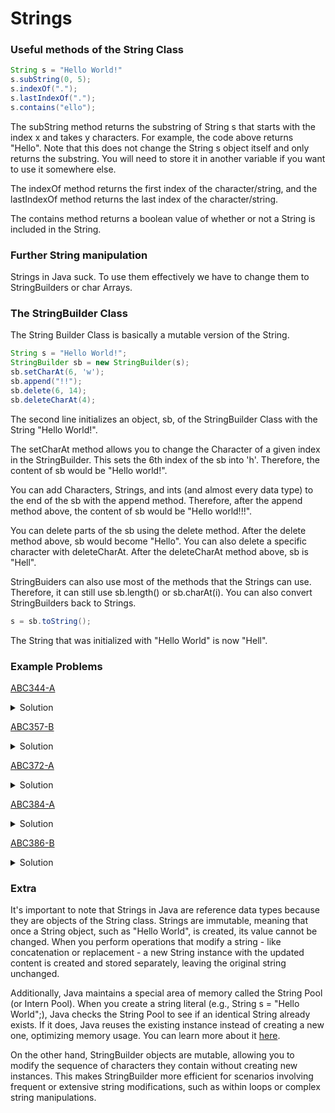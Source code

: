 # Strings
### Useful methods of the String Class
```Java
String s = "Hello World!"
s.subString(0, 5); 
s.indexOf(".");
s.lastIndexOf(".");
s.contains("ello");
```
The subString method returns the substring of String s that starts with the index x and takes y characters. For example, the code above returns "Hello". Note that this does not change the String s object itself and only
returns the substring. You will need to store it in another variable if you want to use it somewhere else.   

The indexOf method returns the first index of the character/string, and the lastIndexOf method returns the last index of the character/string.  

The contains method returns a boolean value of whether or not a String is included in the String.

### Further String manipulation
Strings in Java suck. To use them effectively we have to change them to StringBuilders or char Arrays.
### The StringBuilder Class
The String Builder Class is basically a mutable version of the String.
```Java
String s = "Hello World!";
StringBuilder sb = new StringBuilder(s);
sb.setCharAt(6, 'w');
sb.append("!!");
sb.delete(6, 14);
sb.deleteCharAt(4);
```
The second line initializes an object, sb, of the StringBuilder Class with the String "Hello World!".

The setCharAt method allows you to change the Character of a given index in the StringBuilder. This sets the 6th index of the sb into 'h'. Therefore, the content of sb would be "Hello world!".  

You can add Characters, Strings, and ints (and almost every data type) to the end of the sb with the append method.
Therefore, after the append method above, the content of sb would be "Hello world!!!".  

You can delete parts of the sb using the delete method. After the delete method above, sb would become "Hello". You can also delete a specific character with deleteCharAt. After the deleteCharAt method above, 
sb is "Hell".  

StringBuiders can also use most of the methods that the Strings can use.
Therefore, it can still use sb.length() or sb.charAt(i). You can also convert
StringBuilders back to Strings.
```Java
s = sb.toString();
```
The String that was initialized with "Hello World" is now "Hell".

### Example Problems
[ABC344-A](https://atcoder.jp/contests/abc344/tasks/abc344_a)  
<details>
<summary>Solution</summary>
We find the first index of '|' and the second index of '|' and print the substrings that are not between these 2 indexes.
    
```Java
import java.util.Scanner;

public class Main {
    public static void main(String[] args) {
        Scanner sc = new Scanner(System.in);
        String s = sc.next();
        sc.close();

        int index1 = s.indexOf('|');
        int index2 = s.lastIndexOf('|');
        System.out.println(s.substring(0, index1) + s.substring(index2 + 1));
    }
}
```
</details>

[ABC357-B](https://atcoder.jp/contests/abc357/tasks/abc357_b)
<details>
<summary>Solution</summary>
We increment a counter when there is an uppercase character and decrement otherwise. Use the toLowerCase or toUpperCase method for conversion.
    
```Java
import java.util.Scanner;

public class Main {
    public static void main(String[] args) {
        Scanner sc = new Scanner(System.in);
        String s = sc.next();
        sc.close();

        int countCapital = 0;
        for(int i=0;i<s.length();i++) {
            if(s.charAt(i)>='A' && s.charAt(i)<='Z') countCapital++;
            else countCapital--;
        }
        if(countCapital>0) System.out.println(s.toUpperCase());
        else System.out.println(s.toLowerCase());
    }
}

```
</details>

[ABC372-A](https://atcoder.jp/contests/abc372/tasks/abc372_a)  
<details>
<summary>Solution</summary>
We can write exactly what is being told by deleting every instance of '.' that the string contains. Unfortunately, StringBuilder doesn't have the contains method, 
so we have to convert sb to s and check it every loop.

```Java
import java.util.Scanner;

public class Main {
    public static void main(String[] args) {
        Scanner sc = new Scanner(System.in);
        String s = sc.next();
        sc.close();

        StringBuilder sb = new StringBuilder(s);

        while(s.contains(".")){
            int index = sb.indexOf(".");
            sb.deleteCharAt(index);
            s = sb.toString();
        }

        System.out.println(s);
    }
}

```
Another way is to append each character from the string that isn't '.' to the stringbuilder.

```Java
import java.util.Scanner;

public class Main {
    public static void main(String[] args) {
        Scanner sc = new Scanner(System.in);
        String s = sc.next();
        sc.close();

        StringBuilder sb = new StringBuilder();
        for(int i=0; i<s.length(); i++){
            if(s.charAt(i)!='.') sb.append(s.charAt(i));
        }

        System.out.println(sb);
    }
}
```
We can also skip using StringBuilders entirely.

```Java
import java.util.Scanner;

public class Main {
    public static void main(String[] args) {
        Scanner sc = new Scanner(System.in);
        String s = sc.next();
        sc.close();

        for(int i=0;i<s.length();i++) {
            if(s.charAt(i)!='.') System.out.print(s.charAt(i));
        }
        System.out.println();
    }
}

```
</details>

[ABC384-A](https://atcoder.jp/contests/abc384/tasks/abc384_a) 
<details>
<summary>Solution</summary>
The Scanner class doesn't accept char inputs so we have to use the input as a string and use its first index.

```Java
import java.util.Scanner;

public class Main {
    public static void main(String[] args) {
        Scanner sc = new Scanner(System.in);
        int n = sc.nextInt();
        char c1 = sc.next().charAt(0);
        char c2 = sc.next().charAt(0);
        String s = sc.next();
        sc.close();

        StringBuilder sb = new StringBuilder(s);
        for(int i=0;i<n;i++){
            if(s.charAt(i)!=c1) sb.setCharAt(i,c2);
        }
        
        System.out.println(sb);
    }
}
```

Of course, you can input the StringBuilder like this to be a little bit faster.
```Java
StringBuilder sb = new StringBuilder(sc.next());
```
</details>

[ABC386-B](https://atcoder.jp/contests/abc386/tasks/abc386_b) 
<details>
<summary>Solution</summary>
The idea here is to delete 2 characters at the front of the sb when there are 2 consecutive '0's and to delete 1 character at the front when there aren't, 
while counting how many times we delete the characters. We have to be careful around deleting characters in an sb as the indexes would move to account for
the loss. This problem was also featured on ABC283 as problem C. So if you were able to solve this, congrats! You just solved a C problem!

    
```Java
import java.util.Scanner;

public class Main {
    public static void main(String[] args) {
        Scanner sc = new Scanner(System.in);
        String s = sc.next();
        sc.close();
        
        StringBuilder sb = new StringBuilder(s);
        int count=0;
        
        while(sb.length()>0){
            if(sb.length()>1 && sb.charAt(0)=='0' && sb.charAt(1)=='0'){
                sb.delete(0, 2);
            }else{
                sb.deleteCharAt(0);
            }
            count++;
        }
        
        System.out.println(count);
    }
}
```
</details>

### Extra
It's important to note that Strings in Java are reference data types because they are objects of the String class. 
Strings are immutable, meaning that once a String object, such as "Hello World", is created, its value cannot be changed. 
When you perform operations that modify a string - like concatenation or replacement - a new String instance with the updated 
content is created and stored separately, leaving the original string unchanged.  

Additionally, Java maintains a special area of memory called the String Pool (or Intern Pool). When you create a string 
literal (e.g., String s = "Hello World";), Java checks the String Pool to see if an identical String already exists. 
If it does, Java reuses the existing instance instead of creating a new one, optimizing memory usage. You can learn more
about it [here](https://www.youtube.com/watch?v=Bj9Mx_Lx3q4).

On the other hand, StringBuilder objects are mutable, allowing you to modify the sequence of characters they contain 
without creating new instances. This makes StringBuilder more efficient for scenarios involving frequent or extensive 
string modifications, such as within loops or complex string manipulations.
